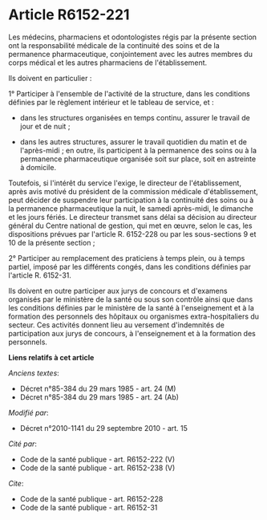 # Article R6152-221

Les médecins, pharmaciens et odontologistes régis par la présente section ont la responsabilité médicale de la continuité des
soins et de la permanence pharmaceutique, conjointement avec les autres membres du corps médical et les autres pharmaciens de
l'établissement. 

Ils doivent en particulier : 

1° Participer à l'ensemble de l'activité de la structure, dans les conditions définies par le règlement intérieur et le
tableau de service, et :

- dans les structures organisées en temps continu, assurer le travail de jour et de nuit ;

- dans les autres structures, assurer le travail quotidien du matin et de l'après-midi ; en outre, ils participent à la
permanence des soins ou à la permanence pharmaceutique organisée soit sur place, soit en astreinte à domicile. 

Toutefois, si l'intérêt du service l'exige, le directeur de l'établissement, après avis motivé du président de la commission
médicale d'établissement, peut décider de suspendre leur participation à la continuité des soins ou à la permanence
pharmaceutique la nuit, le samedi après-midi, le dimanche et les jours fériés. Le directeur transmet sans délai sa décision
au directeur général du Centre national de gestion, qui met en œuvre, selon le cas, les dispositions prévues par l'article R.
6152-228 ou par les sous-sections 9 et 10 de la présente section ; 

2° Participer au remplacement des praticiens à temps plein, ou à temps partiel, imposé par les différents congés, dans les
conditions définies par l'article R. 6152-31. 

Ils doivent en outre participer aux jurys de concours et d'examens organisés par le ministère de la santé ou sous son
contrôle ainsi que dans les conditions définies par le ministère de la santé à l'enseignement et à la formation des
personnels des hôpitaux ou organismes extra-hospitaliers du secteur. Ces activités donnent lieu au versement d'indemnités de
participation aux jurys de concours, à l'enseignement et à la formation des personnels.

**Liens relatifs à cet article**

_Anciens textes_:

  - Décret n°85-384 du 29 mars 1985 - art. 24 (M)
  - Décret n°85-384 du 29 mars 1985 - art. 24 (Ab)

_Modifié par_:

  - Décret n°2010-1141 du 29 septembre 2010 - art. 15

_Cité par_:

  - Code de la santé publique - art. R6152-222 (V)
  - Code de la santé publique - art. R6152-238 (V)

_Cite_:

  - Code de la santé publique - art. R6152-228
  - Code de la santé publique - art. R6152-31
